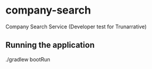 # company-search

Company Search Service (Developer test for Trunarrative) 

## Running the application
./gradlew bootRun

